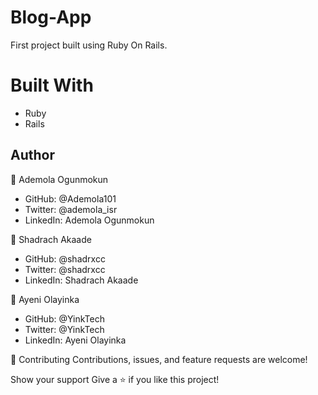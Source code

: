 # Blog-App
First project built using Ruby On Rails.

# Built With
* Ruby
* Rails

## Author
👤 Ademola Ogunmokun

* GitHub: @Ademola101
* Twitter: @ademola_isr
* LinkedIn: Ademola Ogunmokun

👤 Shadrach Akaade

* GitHub: @shadrxcc
* Twitter: @shadrxcc
* LinkedIn: Shadrach Akaade

👤 Ayeni Olayinka

* GitHub: @YinkTech
* Twitter: @YinkTech
* LinkedIn: Ayeni Olayinka

🤝 Contributing
Contributions, issues, and feature requests are welcome!

Show your support
Give a ⭐️ if you like this project!